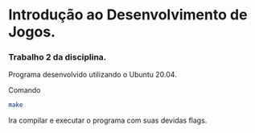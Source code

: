 # Introdução ao Desenvolvimento de Jogos.
### Trabalho 2 da disciplina.

Programa desenvolvido utilizando o Ubuntu 20.04.

Comando 
```sh 
make
```
Ira compilar e executar o programa com suas devidas flags.